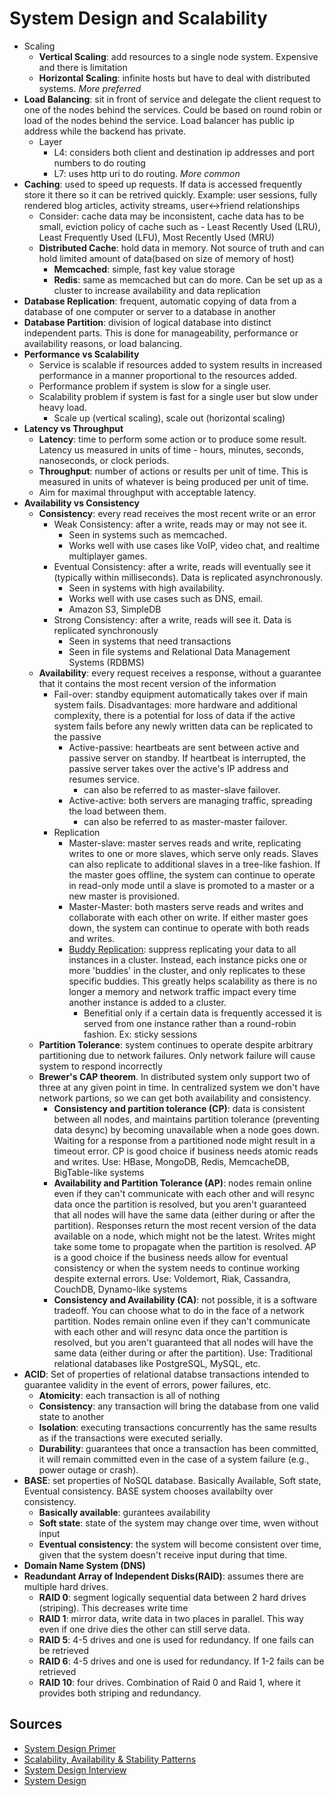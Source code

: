 # System Design and Scalability

- Scaling
  - **Vertical Scaling**: add resources to a single node system. Expensive and there is limitation
  - **Horizontal Scaling**: infinite hosts but have to deal with distributed systems. *More preferred*
- **Load Balancing**: sit in front of service and delegate the client request to one of the nodes behind the services. Could be based on round robin or load of the nodes behind the service. Load balancer has public ip address while the backend has private.
  - Layer
    - L4: considers both client and destination ip addresses and port numbers to do routing
    - L7: uses http uri to do routing. *More common*
- **Caching**: used to speed up requests. If data is accessed frequently store it there so it can be retrived quickly. Example: user sessions, fully rendered blog articles, activity streams, user<->friend relationships
  - Consider: cache data may be inconsistent, cache data has to be small, eviction policy of cache such as - Least Recently Used (LRU), Least Frequently Used (LFU), Most Recently Used (MRU)
  - **Distributed Cache**: hold data in memory. Not source of truth and can hold limited amount of data(based on size of memory of host)
    - **Memcached**: simple, fast key value storage
    - **Redis**: same as memcached but can do more. Can be set up as a cluster to increase availability and data replication
- **Database Replication**: frequent, automatic copying of data from a database of one computer or server to a database in another
- **Database Partition**: division of logical database into distinct independent parts. This is done for manageability, performance or availability reasons, or load balancing.
- **Performance vs Scalability**
  - Service is scalable if resources added to system results in increased performance in a manner proportional to the resources added.
  - Performance problem if system is slow for a single user.
  - Scalability problem if system is fast for a single user but slow under heavy load.
    - Scale up (vertical scaling), scale out (horizontal scaling)
- **Latency vs Throughput**
  - **Latency**: time to perform some action or to produce some result. Latency us measured in units of time - hours, minutes, seconds, nanoseconds, or clock periods.
  - **Throughput**: number of actions or results per unit of time. This is measured in units of whatever is being produced per unit of time.
  - Aim for maximal throughput with acceptable latency.
- **Availability vs Consistency**
  - **Consistency**: every read receives the most recent write or an error
    - Weak Consistency: after a write, reads may or may not see it.
      - Seen in systems such as memcached.
      - Works well with use cases like VoIP, video chat, and realtime multiplayer games.
    - Eventual Consistency: after a write, reads will eventually see it (typically within milliseconds). Data is replicated asynchronously.
      - Seen in systems with high availability.
      - Works well with use cases such as DNS, email.
      - Amazon S3, SimpleDB
    - Strong Consistency: after a write, reads will see it. Data is replicated synchronously
      - Seen in systems that need transactions
      - Seen in file systems and Relational Data Management Systems (RDBMS)
  - **Availability**: every request receives a response, without a guarantee that it contains the most recent version of the information
    - Fail-over: standby equipment automatically takes over if main system fails. Disadvantages: more hardware and additional complexity, there is a potential for loss of data if the active system fails before any newly written data can be replicated to the passive
      - Active-passive: heartbeats are sent between active and passive server on standby. If heartbeat is interrupted, the passive server takes over the active's IP address and resumes service.
        - can also be referred to as master-slave failover.
      - Active-active: both servers are managing traffic, spreading the load between them.
        - can also be referred to as master-master failover.
    - Replication
      - Master-slave: master serves reads and write, replicating writes to one or more slaves, which serve only reads. Slaves can also replicate to additional slaves in a tree-like fashion. If the master goes offline, the system can continue to operate in read-only mode until a slave is promoted to a master or a new master is provisioned.
      - Master-Master: both masters serve reads and writes and collaborate with each other on write. If either master goes down, the system can continue to operate with both reads and writes.
      - [Buddy Replication](https://access.redhat.com/documentation/en-us/jboss_enterprise_application_platform/4.3/html/cache_tree_cache_guide/clustered_cache___using_replication-buddy_replication): suppress replicating your data to all instances in a cluster. Instead, each instance picks one or more 'buddies' in the cluster, and only replicates to these specific buddies. This greatly helps scalability as there is no longer a memory and network traffic impact every time another instance is added to a cluster.
        - Benefitial only if a certain data is frequently accessed it is served from one instance rather than a round-robin fashion. Ex: sticky sessions
  - **Partition Tolerance**: system continues to operate despite arbitrary partitioning due to network failures. Only network failure will cause system to respond incorrectly
  - **Brewer's CAP theorem**. In distributed system only support two of three at any given point in time. In centralized system we don't have network partions, so we can get both availability and consistency.
    - **Consistency and partition tolerance (CP)**: data is consistent between all nodes, and maintains partition tolerance (preventing data desync) by becoming unavailable when a node goes down. Waiting for a response from a partitioned node might result in a timeout error. CP is good choice if business needs atomic reads and writes. Use: HBase, MongoDB, Redis, MemcacheDB, BigTable-like systems
    - **Availability and Partition Tolerance (AP)**: nodes remain online even if they can't communicate with each other and will resync data once the partition is resolved, but you aren't guaranteed that all nodes will have the same data (either during or after the partition). Responses return the most recent version of the data available on a node, which might not be the latest. Writes might take some tome to propagate when the partition is resolved. AP is a good choice if the business needs allow for eventual consistency or when the system needs to continue working despite external errors. Use: Voldemort, Riak, Cassandra, CouchDB, Dynamo-like systems
    - **Consistency and Availability (CA)**: not possible, it is a software tradeoff. You can choose what to do in the face of a network partition. Nodes remain online even if they can't communicate with each other and will resync data once the partition is resolved, but you aren't guaranteed that all nodes will have the same data (either during or after the partition). Use: Traditional relational databases like PostgreSQL, MySQL, etc.
- **ACID**: Set of properties of relational databse transactions intended to guarantee validity in the event of errors, power failures, etc.
  - **Atomicity**: each transaction is all of nothing
  - **Consistency**: any transaction will bring the database from one valid state to another
  - **Isolation**: executing transactions concurrently has the same results as if the transactions were executed serially.
  - **Durability**: guarantees that once a transaction has been committed, it will remain committed even in the case of a system failure (e.g., power outage or crash).
- **BASE**: set properties of NoSQL database. Basically Available, Soft state, Eventual consistency. BASE system chooses availabilty over consistency.
  - **Basically available**: gurantees availability
  - **Soft state**: state of the system may change over time, wven without input
  - **Eventual consistency**: the system will become consistent over time, given that the system doesn't receive input during that time.
- **Domain Name System (DNS)**
- **Readundant Array of Independent Disks(RAID)**: assumes there are multiple hard drives.
  - **RAID 0**: segment logically sequential data between 2 hard drives (striping). This decreases write time
  - **RAID 1**: mirror data, write data in two places in parallel. This way even if one drive dies the other can still serve data.
  - **RAID 5**:  4-5 drives and one is used for redundancy. If one fails can be retrieved
  - **RAID 6**: 4-5 drives and one is used for redundancy. If 1-2 fails can be retrieved
  - **RAID 10**: four drives. Combination of Raid 0 and Raid 1, where it provides both striping and redundancy.

## Sources

- [System Design Primer](https://github.com/donnemartin/system-design-primer)
- [Scalability, Availability & Stability Patterns](https://www.slideshare.net/jboner/scalability-availability-stability-patterns)
- [System Design Interview](https://github.com/checkcheckzz/system-design-interview)
- [System Design](https://github.com/shashank88/system_design)

